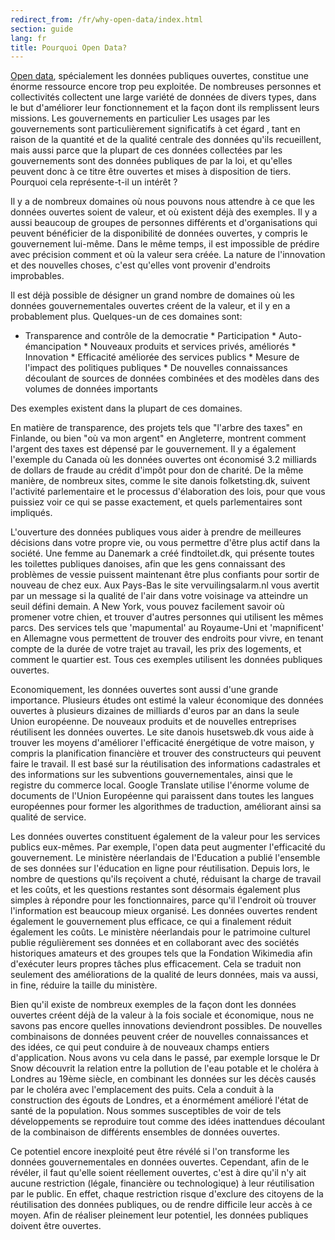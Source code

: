 ```yaml
---
redirect_from: /fr/why-open-data/index.html
section: guide
lang: fr
title: Pourquoi Open Data?
---
```


[Open data](/glossary/fr/terms/open-data/), spécialement les données publiques ouvertes, constitue une énorme ressource encore trop peu exploitée. De nombreuses personnes et collectivités collectent une large variété de données de divers types, dans le but d'améliorer leur fonctionnement et la façon dont ils remplissent leurs missions. Les gouvernements en particulier
Les usages par les gouvernements sont particulièrement significatifs à cet égard , tant en raison de la quantité et de la qualité centrale des données qu'ils recueillent, mais aussi parce que la plupart de ces données collectées par les gouvernements sont des données publiques de par la loi, et qu'elles peuvent donc à ce titre être ouvertes et mises à disposition de tiers. 
Pourquoi cela représente-t-il un intérêt ?

Il y a de nombreux domaines où nous pouvons nous attendre à ce que les données ouvertes soient de valeur, et où existent déjà des exemples. Il y a aussi beaucoup de groupes de personnes différents et d'organisations qui peuvent bénéficier de la disponibilité de données ouvertes, y compris le gouvernement lui-même. Dans le même temps, il est impossible de prédire avec précision comment et où la valeur sera créée. La nature de l'innovation et des nouvelles choses, c'est qu'elles vont provenir d'endroits improbables.

Il est déjà possible de désigner un grand nombre de domaines où les données gouvernementales ouvertes créent de la valeur, et il y en a probablement plus. Quelques-un de ces domaines sont:

-   Transparence and contrôle de la democratie \* Participation \* Auto-émancipation \* Nouveaux produits et services privés, améliorés \* Innovation \* Efficacité améliorée des services publics \* Mesure de l'impact des politiques publiques \* De nouvelles connaissances découlant de sources de données combinées et des modèles dans des volumes de données importants

Des exemples existent dans la plupart de ces domaines.

En matière de transparence, des projets tels que "l'arbre des taxes" en Finlande, ou bien "où va mon argent" en Angleterre, montrent comment l'argent des taxes est dépensé par le gouvernement. Il y a également l'exemple du Canada où les données ouvertes ont économisé 3.2 milliards de dollars de fraude au crédit d'impôt pour don de charité. De la même manière, de nombreux sites, comme le site danois folketsting.dk, suivent l'activité parlementaire et le processus d'élaboration des lois, pour que vous puissiez voir ce qui se passe exactement, et quels parlementaires sont impliqués.

L'ouverture des données publiques vous aider à prendre de meilleures décisions dans votre propre vie, ou vous permettre d'être plus actif dans la société. Une femme au Danemark a créé findtoilet.dk, qui présente toutes les toilettes publiques danoises, afin que les gens connaissant des problèmes de vessie puissent maintenant être plus confiants pour sortir de nouveau de chez eux. Aux Pays-Bas le site vervuilingsalarm.nl vous avertit par un message si la qualité de l'air dans votre voisinage va atteindre un seuil défini demain. A New York, vous pouvez facilement savoir où promener votre chien, et trouver d'autres personnes qui utilisent les mêmes parcs. Des services tels que 'mapumental' au Royaume-Uni et 'mapnificent' en Allemagne vous permettent de trouver des endroits pour vivre, en tenant compte de la durée de votre trajet au travail, les prix des logements, et comment le quartier est. Tous ces exemples utilisent les données publiques ouvertes.

Economiquement, les données ouvertes sont aussi d'une grande importance. Plusieurs études ont estimé la valeur économique des données ouvertes à plusieurs dizaines de milliards d'euros par an dans la seule Union européenne. De nouveaux produits et de nouvelles entreprises réutilisent les données ouvertes. Le site danois husetsweb.dk vous aide à trouver les moyens d'améliorer l'efficacité énergétique de votre maison, y compris la planification financière et trouver des constructeurs qui peuvent faire le travail. Il est basé sur la réutilisation des informations cadastrales et des informations sur les subventions gouvernementales, ainsi que le registre du commerce local. Google Translate utilise l'énorme volume de documents de l'Union Européenne qui paraissent dans toutes les langues européennes pour former les algorithmes de traduction, améliorant ainsi sa qualité de service.

Les données ouvertes constituent également de la valeur pour les services publics eux-mêmes. Par exemple, l'open data peut augmenter l'efficacité du gouvernement. Le ministère néerlandais de l'Education a publié l'ensemble de ses données sur l'éducation en ligne pour réutilisation. Depuis lors, le nombre de questions qu'ils reçoivent a chuté, réduisant la charge de travail et les coûts, et les questions restantes sont désormais également plus simples à répondre pour les fonctionnaires, parce qu'il l'endroit où trouver l'information est beaucoup mieux organisé. Les données ouvertes rendent également le gouvernement plus efficace, ce qui a finalement réduit également les coûts. Le ministère néerlandais pour le patrimoine culturel publie régulièrement ses données et en collaborant avec des sociétés historiques amateurs et des groupes tels que la Fondation Wikimedia afin d'exécuter leurs propres tâches plus efficacement. Cela se traduit non seulement des améliorations de la qualité de leurs données, mais va aussi, in fine, réduire la taille du ministère.

Bien qu'il existe de nombreux exemples de la façon dont les données ouvertes créent déjà de la valeur à la fois sociale et économique, nous ne savons pas encore quelles innovations deviendront possibles. De nouvelles combinaisons de données peuvent créer de nouvelles connaissances et des idées, ce qui peut conduire à de nouveaux champs entiers d'application. Nous avons vu cela dans le passé, par exemple lorsque le Dr Snow découvrit la relation entre la pollution de l'eau potable et le choléra à Londres au 19ème siècle, en combinant les données sur les décès causés par le choléra avec l'emplacement des puits. Cela a conduit à la construction des égouts de Londres, et a énormément amélioré l'état de santé de la population. Nous sommes susceptibles de voir de tels développements se reproduire tout comme des idées inattendues découlant de la combinaison de différents ensembles de données ouvertes.

Ce potentiel encore inexploité peut être révélé si l'on transforme les données gouvernementales en données ouvertes. Cependant, afin de le révéler, il faut qu'elle soient réellement ouvertes, c'est à dire qu'il n'y ait aucune restriction (légale, financière ou technologique) à leur réutilisation par le public. En effet, chaque restriction risque d'exclure des citoyens de la réutilisation des données publiques, ou de rendre difficile leur accès à ce moyen. Afin de réaliser pleinement leur potentiel, les données publiques doivent être ouvertes.
